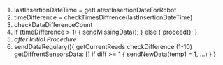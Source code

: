 1. lastInsertionDateTime = getLatestInsertionDateForRobot
2. timeDifference = checkTimesDiffrence(lastInsertionDateTime)
3. checkDataDifferenceCount
3. if (timeDifference > 1) {
        sendMissingData();
    } else {
        proceed();
    }
4. *after Initial Procedure*
5. sendDataRegulary(){
    getCurrentReads
    checkDifference (1-10)
    getDiffrentSensorsData: []
    if diff >= 1 {
        sendNewData(temp1 = 1, ...)
    }
}